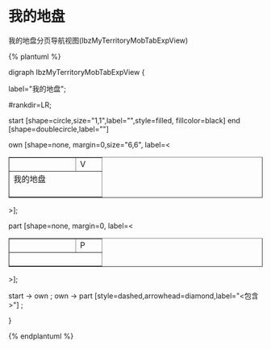 # 我的地盘

我的地盘分页导航视图(IbzMyTerritoryMobTabExpView)

{% plantuml %}

digraph IbzMyTerritoryMobTabExpView {

label="我的地盘";    

#rankdir=LR;

start [shape=circle,size="1,1",label="",style=filled, fillcolor=black]
end [shape=doublecircle,label=""]

own [shape=none, margin=0,size="6,6", label=<
<TABLE WIDTH="150" BORDER="1" CELLBORDER="1" >
<TR>
<TD WIDTH="115" BORDER="0" COLSPAN="3"></TD><TD WIDTH="35" BORDER="0">V</TD>
</TR>
<TR>
<TD BORDER="0" COLSPAN="4" CELLPADDING="10">我的地盘<BR/><BR/></TD>
</TR>
</TABLE>
>];

part [shape=none, margin=0, label=<
<TABLE WIDTH="150" BORDER="1" CELLBORDER="1" >
<TR>
<TD WIDTH="115" BORDER="0" COLSPAN="3"></TD><TD WIDTH="35" BORDER="0">P</TD> 
</TR>
<TR>
<TD BORDER="0" COLSPAN="4" CELLPADDING="10">
<BR/></TD>
</TR>
</TABLE>
>];


start -> own ;
own -> part [style=dashed,arrowhead=diamond,label="<包含>"] ;


}

{% endplantuml %}

